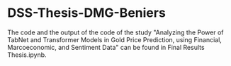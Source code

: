 # DSS-Thesis-DMG-Beniers

The code and the output of the code of the study "Analyzing the Power of TabNet and Transformer Models in Gold Price Prediction, using Financial, Marcoeconomic, and Sentiment Data" can be found in Final Results Thesis.ipynb. 
